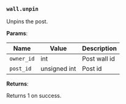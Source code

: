 ### `wall.unpin`

Unpins the post.

**Params**:

|Name|Value|Description|
|--|--|--|
|`owner_id`|int|Post wall id|
|`post_id`|unsigned int|Post id|

**Returns**:

Returns 1 on success.

